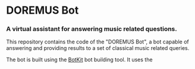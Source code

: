 # DOREMUS Bot
### A virtual assistant for answering music related questions.

This repository contains the code of the "DOREMUS Bot", a bot capable of answering and providing results to a set of classical
music related queries.

The bot is built using the [BotKit](https://github.com/howdyai/botkit) bot building tool. It uses the 